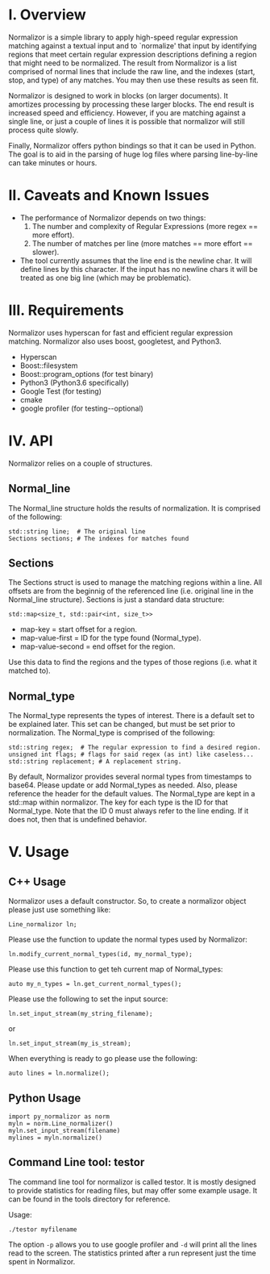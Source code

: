 # I. Overview

Normalizor is a simple library to apply high-speed regular
expression matching against a textual input and to `normalize'
that input by identifying regions that meet certain regular
expression descriptions defining a region that might need
to be normalized.  The result from Normalizor is a list comprised of
normal lines that include the raw line, and the indexes (start, stop, and type)
of any matches.  You may then use these results as seen fit.

Normalizor is designed to work in blocks (on larger documents).
It amortizes processing by processing these larger blocks.
The end result is increased speed and efficiency.  However,
if you are matching against a single line, or just a couple of
lines it is possible that normalizor will still process quite slowly.

Finally, Normalizor offers python bindings so that it can be used
in Python.  The goal is to aid in the parsing of huge log files
where parsing line-by-line can take minutes or hours.

# II. Caveats and Known Issues

* The performance of Normalizor depends on two things:
  1. The number and complexity of Regular Expressions (more regex == more effort).
  2. The number of matches per line (more matches == more effort == slower).
* The tool currently assumes that the line end is the newline char.
  It will define lines by this character.  If the input has no newline chars it will be treated
  as one big line (which may be problematic).
  
# III. Requirements

Normalizor uses hyperscan for fast and efficient regular
expression matching.  Normalizor also uses boost, googletest,
and Python3.

* Hyperscan
* Boost::filesystem
* Boost::program_options (for test binary)
* Python3 (Python3.6 specifically)
* Google Test (for testing)
* cmake
* google profiler (for testing--optional)

# IV. API

Normalizor relies on a couple of structures.

## Normal_line

The Normal_line structure holds the results of normalization.  It is comprised of the
following:

```
std::string line;  # The original line
Sections sections; # The indexes for matches found
```

## Sections

The Sections struct is used to manage the matching regions within a line.
All offsets are from the beginnig of the referenced line (i.e. original line in the
Normal_line structure).  Sections is just a standard data structure:

```
std::map<size_t, std::pair<int, size_t>>
```

* map-key = start offset for a region.
* map-value-first = ID for the type found (Normal_type).
* map-value-second = end offset for the region.

Use this data to find the regions and the types of those regions (i.e. what it matched to).

## Normal_type

The Normal_type represents the types of interest.  There is a default set to be explained
later.  This set can be changed, but must be set prior to normalization.  The Normal_type
is comprised of the following:

```
std::string regex;  # The regular expression to find a desired region.
unsigned int flags; # flags for said regex (as int) like caseless...
std::string replacement; # A replacement string.
```

By default, Normalizor provides several normal types from timestamps to base64.
Please update or add Normal_types as needed.  Also, please reference the header
for the default values.  The Normal_type are kept in a std::map within normalizor.
The key for each type is the ID for that Normal_type.  Note that the ID 0 must always
refer to the line ending.  If it does not, then that is undefined behavior.

# V. Usage

## C++ Usage

Normalizor uses a default constructor.  So, to create a normalizor object please just
use something like:

```
Line_normalizor ln;
```

Please use the function to update the normal types used by Normalizor:

```
ln.modify_current_normal_types(id, my_normal_type);
```

Please use this function to get teh current map of Normal_types:

```
auto my_n_types = ln.get_current_normal_types();
```

Please use the following to set the input source:

```
ln.set_input_stream(my_string_filename);
```

or

```
ln.set_input_stream(my_is_stream);
```

When everything is ready to go please use the following:

```
auto lines = ln.normalize();
```

## Python Usage

```
import py_normalizor as norm
myln = norm.Line_normalizer()
myln.set_input_stream(filename)
mylines = myln.normalize()
```

## Command Line tool: testor

The command line tool for normalizor is called testor.
It is mostly designed to provide statistics for reading files, but may offer some example
usage.  It can be found in the tools directory for reference.

Usage:

```
./testor myfilename
```

The option `-p` allows you to use google profiler and `-d` will print all the lines read to the screen.
The statistics printed after a run represent just the time spent in Normalizor.
